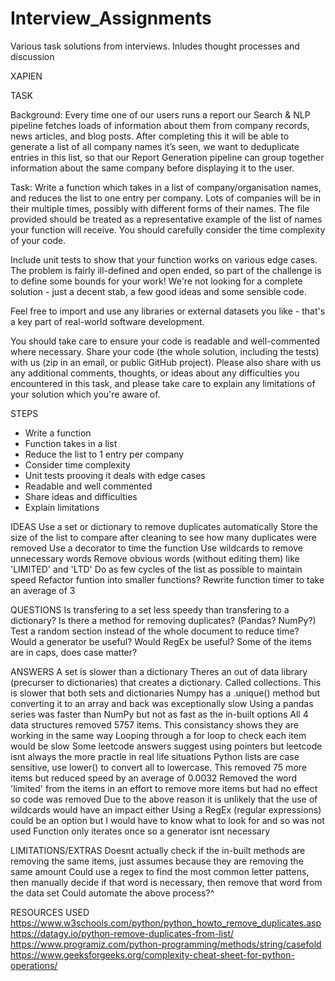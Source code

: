 # Interview_Assignments
Various task solutions from interviews. Inludes thought processes and discussion

XAPIEN

TASK

Background: Every time one of our users runs a report our Search & NLP pipeline fetches loads of information about them from company records, news articles, and blog posts. After completing this it will be able to generate a list of all company names it’s seen, we want to deduplicate entries in this list, so that our Report Generation pipeline can group together information about the same company before displaying it to the user.

Task: Write a function which takes in a list of company/organisation names, and reduces the list to one entry per company. Lots of companies will be in their multiple times, possibly with different forms of their names. The file provided should be treated as a representative example of the list of names your function will receive. You should carefully consider the time complexity of your code.

Include unit tests to show that your function works on various edge cases. The problem is fairly ill-defined and open ended, so part of the challenge is to define some bounds for your work! We're not looking for a complete solution - just a decent stab, a few good ideas and some sensible code.

Feel free to import and use any libraries or external datasets you like - that's a key part of real-world software development.

You should take care to ensure your code is readable and well-commented where necessary. Share your code (the whole solution, including the tests) with us (zip in an email, or public GitHub project). Please also share with us any additional comments, thoughts, or ideas about any difficulties you encountered in this task, and please take care to explain any limitations of your solution which you're aware of.

STEPS
- Write a function
- Function takes in a list
- Reduce the list to 1 entry per company
- Consider time complexity
- Unit tests prooving it deals with edge cases
- Readable and well commented
- Share ideas and difficulties
- Explain limitations

IDEAS
Use a set or dictionary to remove duplicates automatically
Store the size of the list to compare after cleaning to see how many duplicates were removed
Use a decorator to time the function
Use wildcards to remove unnecessary words
Remove obvious words (without editing them) like 'LIMITED' and 'LTD'
Do as few cycles of the list as possible to maintain speed
Refactor funtion into smaller functions?
Rewrite function timer to take an average of 3

QUESTIONS
Is transfering to a set less speedy than transfering to a dictionary?
Is there a method for removing duplicates? (Pandas? NumPy?)
Test a random section instead of the whole document to reduce time?
Would a generator be useful?
Would RegEx be useful?
Some of the items are in caps, does case matter?

ANSWERS
A set is slower than a dictionary
Theres an out of data library (precurser to dictionaries) that creates a dictionary. Called collections. This is slower that both sets and dictionaries
Numpy has a .unique() method but converting it to an array and back was exceptionally slow
Using a pandas series was faster than NumPy but not as fast as the in-built options
All 4 data structures removed 5757 items. This consistancy shows they are working in the same way
Looping through a for loop to check each item would be slow
Some leetcode answers suggest using pointers but leetcode isnt always the more practle in real life situations
Python lists are case sensitive, use lower() to convert all to lowercase. This removed 75 more items but reduced speed by an average of 0.0032
Removed the word 'limited' from the items in an effort to remove more items but had no effect so code was removed
Due to the above reason it is unlikely that the use of wildcards would have an impact either
Using a RegEx (regular expressions) could be an option but I would have to know what to look for and so was not used
Function only iterates once so a generator isnt necessary 

LIMITATIONS/EXTRAS
Doesnt actually check if the in-built methods are removing the same items, just assumes because they are removing the same amount
Could use a regex to find the most common letter pattens, then manually decide if that word is necessary, then remove that word from the data set
Could automate the above process?^

RESOURCES USED
https://www.w3schools.com/python/python_howto_remove_duplicates.asp
https://datagy.io/python-remove-duplicates-from-list/
https://www.programiz.com/python-programming/methods/string/casefold
https://www.geeksforgeeks.org/complexity-cheat-sheet-for-python-operations/
